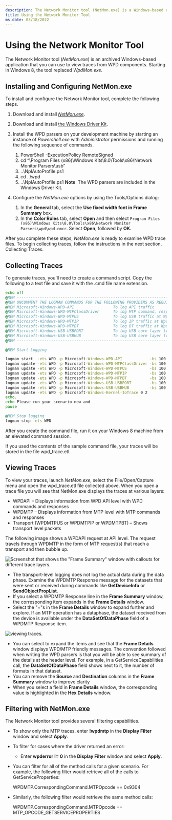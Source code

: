 ```yaml
---
description: The Network Monitor tool (NetMon.exe) is a Windows-based application that you can use to view traces from WPD components.
title: Using the Network Monitor Tool
ms.date: 03/18/2022
---
```


# Using the Network Monitor Tool

The Network Monitor tool (*NetMon.exe*) is an archived Windows-based application that you can use to view traces from WPD components. Starting in Windows 8, the tool replaced *WpdMon.exe*.

## Installing and Configuring NetMon.exe

To install and configure the Network Monitor tool, complete the following steps.

1. Download and install [*NetMon.exe*](https://go.microsoft.com/fwlink/p/?linkid=248501).
2. Download and install [the Windows Driver Kit](https://go.microsoft.com/fwlink/p/?linkid=178709).
3. Install the WPD parsers on your development machine by starting an instance of *Powershell.exe* with *Administrator* permissions and running the following sequence of commands.
   1. PowerShell -ExecutionPolicy RemoteSigned
   2. cd “\\Program Files (x86)\\Windows Kits\\8.0\\Tools\\x86\\Network Monitor Parsers\\usb”
   3. ..\\NplAutoProfile.ps1
   4. cd ..\\wpd
   5. ..\\NplAutoProfile.ps1
        **Note**  The WPD parsers are included in the Windows Driver Kit.

4. Configure the *NetMon.exe* options by using the Tools/Options dialog:
   1. In the **General** tab, select the **Use fixed width font in Frame Summary** box.
   2. In the **Color Rules** tab, select **Open** and then select `Program Files (x86)\Windows Kits\8.0\Tools\x86\Network Monitor Parsers\wpd\wpd.nmcr`. Select **Open**, followed by **OK.**

After you complete these steps, *NetMon.exe* is ready to examine WPD trace files. To begin collecting traces, follow the instructions in the next section, Collecting Traces.

## Collecting Traces

To generate traces, you'll need to create a command script. Copy the following to a text file and save it with the .cmd file name extension.

```cmd
echo off
@REM ---------------------------------------------------------------------------------------
@REM UNCOMMENT THE LOGMAN COMMANDS FOR THE FOLLOWING PROVIDERS AS REQUIRED
@REM Microsoft-Windows-WPD-API                 To log API traffic
@REM Microsoft-Windows-WPD-MTPClassDriver      To log MTP command, response and datasets
@REM Microsoft-Windows-WPD-MTPUS               To log USB traffic at WpdMtpUS layer
@REM Microsoft-Windows-WPD-MTPIP               To log IP traffic at WpdMtpIP layer
@REM Microsoft-Windows-WPD-MTPBT               To log BT traffic at WpdMtpBt layer
@REM Microsoft-Windows-USB-USBPORT             To log USB core layer traffic
@REM Microsoft-Windows-USB-USBHUB              To log USB core layer traffic
@REM ---------------------------------------------------------------------------------------

@REM Start Logging

logman start  -ets WPD -p Microsoft-Windows-WPD-API            -bs 100 -nb 128 640 -o wpd_trace.etl
logman update -ets WPD -p Microsoft-Windows-WPD-MTPClassDriver -bs 100 -nb 128 640
logman update -ets WPD -p Microsoft-Windows-WPD-MTPUS          -bs 100 -nb 128 640
logman update -ets WPD -p Microsoft-Windows-WPD-MTPIP          -bs 100 -nb 128 640
logman update -ets WPD -p Microsoft-Windows-WPD-MTPBT          -bs 100 -nb 128 640
logman update -ets WPD -p Microsoft-Windows-USB-USBPORT        -bs 100 -nb 128 640
logman update -ets WPD -p Microsoft-Windows-USB-USBHUB         -bs 100 -nb 128 640
logman update -ets WPD -p Microsoft-Windows-Kernel-IoTrace 0 2
echo.
echo Please run your scenario now and
pause

@REM Stop logging
logman stop -ets WPD
```

After you create the command file, run it on your Windows 8 machine from an elevated command session.

If you used the contents of the sample command file, your traces will be stored in the file wpd\_trace.etl.

## Viewing Traces

To view your traces, launch *NetMon.exe*, select the File/Open/Capture menu and open the wpd\_trace.etl file collected above. When you open a trace file you will see that NetMon.exe displays the traces at various layers:

- WPDAPI – Displays information from WPD API level with WPD commands and responses
- WPDMTP – Displays information from MTP level with MTP commands and responses
- Transport (WPDMTPUS or WPDMTPIP or WPDMTPBT) – Shows transport level packets

The following image shows a WPDAPI request at API level. The request travels through WPDMTP in the form of MTP request(s) that reach a transport and then bubble up.

![Screenshot that shows the "Frame Summary" window with callouts for different trace layers.](images/framesummary1.png)

- The transport-level logging does not log the actual data during the data phase. Examine the WPDMTP Response message for the datasets that were sent or received during commands like **GetDeviceInfo** or **SendObjectPropList**.
- If you select a WPDMTP Response line in the **Frame Summary** window, the corresponding item expands in the **Frame Details** window.
- Select the "+"s in the **Frame Details** window to expand further and explore. If an MTP operation has a dataphase, the dataset received from the device is available under the **DataSetOfDataPhase** field of a WPDMTP Response item.

![viewing traces.](images/framedetails1.png)

- You can select to expand the items and see that the **Frame Details** window displays WPD/MTP friendly messages. The convention followed when writing the WPD parsers is that you will be able to see summary of the details at the header level. For example, in a GetServiceCapabilities call, the **DataSetOfDataPhase** field shows next to it, the number of formats in that dataset.
- You can remove the **Source** and **Destination** columns in the **Frame Summary** window to improve clarity
- When you select a field in **Frame Details** window, the corresponding value is highlighted in the **Hex Details** window.

## Filtering with NetMon.exe

The Network Monitor tool provides several filtering capabilities.

- To show only the MTP traces, enter **!wpdmtp** in the **Display Filter** window and select **Apply**.
- To filter for cases where the driver returned an error:
  - Enter **wpderror != 0** in the **Display Filter** window and select **Apply**.
- You can filter for all of the method calls for a given scenario. For example, the following filter would retrieve all of the calls to GetServiceProperties:

    WPDMTP.CorrespondingCommand.MTPOpcode == 0x9304

- Similarly, the following filter would retrieve the same method calls:

    WPDMTP.CorrespondingCommand.MTPOpcode == MTP\_OPCODE\_GETSERVICEPROPERTIES
